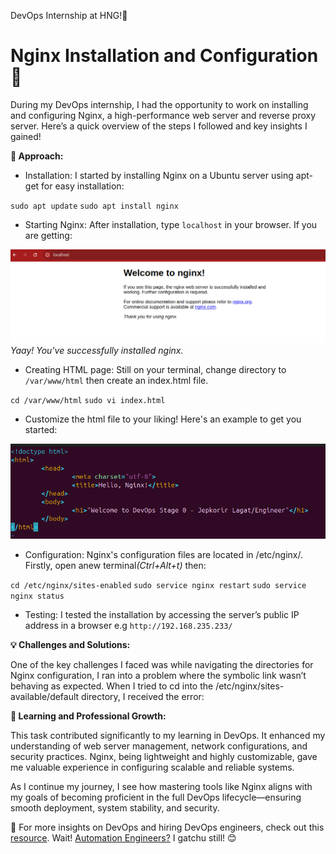 DevOps Internship at HNG!🚀

# Nginx Installation and Configuration 🚀

During my DevOps internship, I had the opportunity to work on installing and configuring Nginx, a high-performance web server and reverse proxy server. Here’s a quick overview of the steps I followed and key insights I gained!

<strong> 🔧 Approach:</strong>

- Installation: I started by installing Nginx on a Ubuntu server using apt-get for easy installation:

`sudo apt update`
`sudo apt install nginx`

- Starting Nginx: After installation, type `localhost` in your browser. If you are getting:
 <img src="./img1.png"> 
 <em>Yaay! You've successfully installed nginx.</em>

- Creating HTML page: Still on your terminal, change directory to `/var/www/html` then create an index.html file.

`cd /var/www/html`
`sudo vi index.html`

- Customize the html file to your liking! Here's an example to get you started:
<img src="./img2.png">

- Configuration: Nginx's configuration files are located in /etc/nginx/. Firstly, open anew terminal<em>(Ctrl+Alt+t)</em> then:

`cd /etc/nginx/sites-enabled`
`sudo service nginx restart`
`sudo service nginx status`

- Testing: I tested the installation by accessing the server’s public IP address in a browser e.g `http://192.168.235.233/`


<strong> 💡 Challenges and Solutions:</strong>

One of the key challenges I faced was while navigating the directories for Nginx configuration, I ran into a problem where the symbolic link wasn’t behaving as expected. When I tried to cd into the /etc/nginx/sites-available/default directory, I received the error:


<strong> 🌱 Learning and Professional Growth:</strong>

This task contributed significantly to my learning in DevOps. It enhanced my understanding of web server management, network configurations, and security practices. Nginx, being lightweight and highly customizable, gave me valuable experience in configuring scalable and reliable systems.

As I continue my journey, I see how mastering tools like Nginx aligns with my goals of becoming proficient in the full DevOps lifecycle—ensuring smooth deployment, system stability, and security.

🔗 For more insights on DevOps and hiring DevOps engineers, check out this <a href="https://hng.tech/hire/devops-engineers">resource</a>. Wait! <a href="https://hng.tech/hire/automation-engineers">Automation Engineers?</a> I gatchu still! 😊
